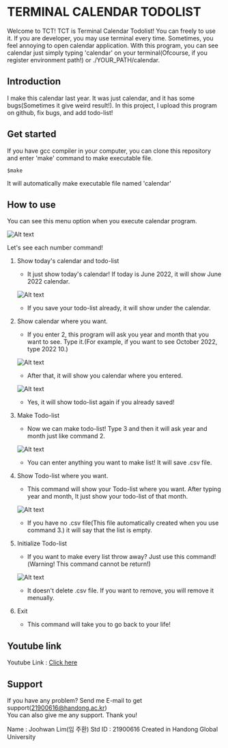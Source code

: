 TERMINAL CALENDAR TODOLIST
==========================

Welcome to TCT! TCT is Terminal Calendar Todolist!
You can freely to use it.
If you are developer, you may use terminal every time. Sometimes, you feel annoying to open calendar application. With this program, you can see calendar just simply typing 'calendar' on your terminal(Ofcourse, if you register environment path!) or ./YOUR_PATH/calendar.


Introduction
------------
I make this calendar last year. It was just calendar, and it has some bugs(Sometimes it give weird result!). In this project, I upload this program on github, fix bugs, and add todo-list!

Get started
-----------
If you have gcc compiler in your computer, you can clone this repository and enter 'make' command to make executable file.

    $make

It will automatically make executable file named 'calendar'


How to use
----------
You can see this menu option when you execute calendar program.

![Alt text](https://user-images.githubusercontent.com/74361097/173158513-0f4aaff6-b582-42c1-ba8f-f389877a46e0.png)

Let's see each number command!

1. Show today's calendar and todo-list
    * It just show today's calendar! If today is June 2022, it will show June 2022 calendar.

    ![Alt text](https://user-images.githubusercontent.com/74361097/173159081-2301a789-5098-42fb-bea7-3849e74616bf.png)

    * If you save your todo-list already, it will show under the calendar.

2. Show calendar where you want.
    * If you enter 2, this program will ask you year and month that you want to see. Type it.(For example, if you want to see October 2022, type 2022 10.)

    ![Alt text](https://user-images.githubusercontent.com/74361097/173159805-895bd297-3278-4b64-b263-bf12e36e0054.png)

    * After that, it will show you calendar where you entered.

    ![Alt text](https://user-images.githubusercontent.com/74361097/173159892-3fe4b705-d7e2-4bc4-9c4b-ca40eedf4edb.png)

    * Yes, it will show todo-list again if you already saved!

3. Make Todo-list
    * Now we can make todo-list! Type 3 and then it will ask year and month just like command 2.

    ![Alt text](https://user-images.githubusercontent.com/74361097/173160090-77538751-b8c7-44d8-9354-0352f6e02d46.png)

    * You can enter anything you want to make list! It will save .csv file.

4. Show Todo-list where you want.
    * This command will show your Todo-list where you want. After typing year and month, It just show your todo-list of that month.

    ![Alt text](https://user-images.githubusercontent.com/74361097/173160340-183569dc-2c48-4f1f-b380-245f4f311fb8.png)

    * If you have no .csv file(This file automatically created when you use command 3.) it will say that the list is empty.

5. Initialize Todo-list
    * If you want to make every list throw away? Just use this command!(Warning! This command cannot be return!)

    ![Alt text](https://user-images.githubusercontent.com/74361097/173160526-3b7da044-180d-4d71-b94b-4faaa849b728.png)

    * It doesn't delete .csv file. If you want to remove, you will remove it menually.

6. Exit
    * This command will take you to go back to your life!

Youtube link
------------
Youtube Link : [Click here][link]

[link]: https://youtu.be/tyWZqLgt-ew
Support
-------
If you have any problem? Send me E-mail to get support(21900616@handong.ac.kr)   
You can also give me any support. Thank you!

Name : Joohwan Lim(임 주환)
Std ID : 21900616
Created in Handong Global University
